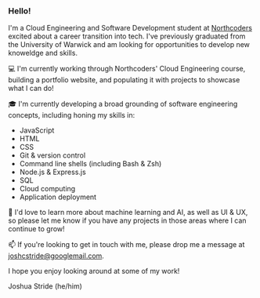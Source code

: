 ### Hello!

I'm a Cloud Engineering and Software Development student at [Northcoders](https://northcoders.com/our-courses/coding-bootcamp) excited about a career transition into tech. I've previously graduated from the University of Warwick and am looking for opportunities to develop new knoweldge and skills.

💻 I'm currently working through Northcoders' Cloud Engineering course, building a portfolio website, and populating it with projects to showcase what I can do!

🎓 I'm currently developing a broad grounding of software engineering concepts, including honing my skills in:
- JavaScript
- HTML
- CSS
- Git & version control
- Command line shells (including Bash & Zsh)
- Node.js & Express.js
- SQL
- Cloud computing
- Application deployment

🌿 I'd love to learn more about machine learning and AI, as well as UI & UX, so please let me know if you have any projects in those areas where I can continue to grow!

📫 If you're looking to get in touch with me, please drop me a message at joshcstride@googlemail.com.

I hope you enjoy looking around at some of my work!

Joshua Stride (he/him)
